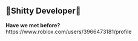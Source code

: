 <h2>🌟Shitty Developer🌟</h2>
<b>Have we met before?</b><br>
https://www.roblox.com/users/3966473181/profile
